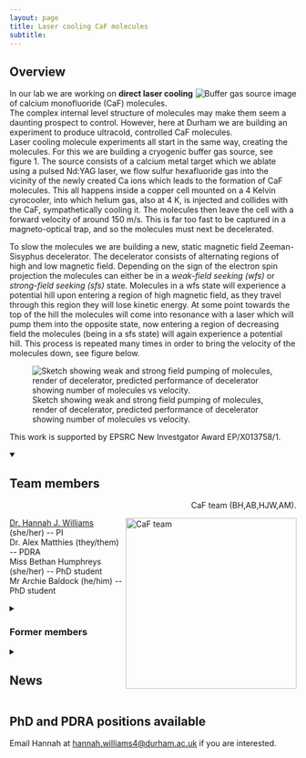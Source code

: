 ```yaml
---
layout: page
title: Laser cooling CaF molecules
subtitle:
---
```

## Overview
<img src="{{ site.url }}{{ site.baseurl }}/research/coldmol/cafcool/img/annoted source full.png" alt="Buffer gas source image" align = "right"
  />
In our lab we are working on **direct laser cooling** of calcium monofluoride (CaF) molecules. <br>
The complex internal level structure of molecules may make them seem a daunting prospect to control. However, here at Durham we are building an experiment to produce ultracold, controlled CaF molecules.<br>
Laser cooling molecule experiments all start in the same way, creating the molecules. For this we are building a cryogenic buffer gas source, see figure 1. The source consists of a calcium metal target which we ablate using a pulsed Nd:YAG laser, we flow sulfur hexafluoride gas into the vicinity of the newly created Ca ions which leads to the formation of CaF molecules. This all happens inside a copper cell mounted on a 4 Kelvin cyrocooler, into which helium gas, also at 4 K, is injected and collides with the CaF, sympathetically cooling it. The molecules then leave the cell with a forward velocity of around 150 m/s. This is far too fast to be captured in a magneto-optical trap, and so the molecules must next be decelerated. <br>

To slow the molecules we are building a new, static magnetic field Zeeman-Sisyphus decelerator. The decelerator consists of alternating regions of high and low magnetic field. Depending on the sign of the electron spin projection the molecules can either be in a _weak-field seeking (wfs)_ or _strong-field seeking (sfs)_ state. Molecules in a wfs state will experience a potential hill upon entering a region of high magnetic field, as they travel through this region they will lose kinetic energy. At some point towards the top of the hill the molecules will come into resonance with a laser which will pump them into the opposite state, now entering a region of decreasing field the molecules (being in a sfs state) will again experience a potential hill. This process is repeated many times in order to bring the velocity of the molecules down, see figure below. <br>
<figure>
<img src="{{ site.url }}{{ site.baseurl }}/research/coldmol/cafcool/img/decelerator.png" alt="Sketch showing weak and strong field pumping of molecules, render of decelerator, predicted performance of decelerator showing number of molecules vs velocity."
  />
  <figcaption> Sketch showing weak and strong field pumping of molecules, render of decelerator, predicted performance of decelerator showing number of molecules vs velocity.</figcaption>
  </figure>

This work is supported by EPSRC New Investgator Award EP/X013758/1. 

<details open>
<summary><h2> Team members</h2></summary>

<P align = "right"> CaF team (BH,AB,HJW,AM). </P>
<img src="{{ site.url }}{{ site.baseurl }}/research/coldmol/cafcool/img/CaF_team_crop.png" alt="CaF team" align = "right" width = 300 px
  />
  
<a href='https://www.durham.ac.uk/staff/hannah-williams4/'>Dr. Hannah J. Williams</a> (she/her)  --  PI<br>
Dr. Alex Matthies (they/them)  --  PDRA  <br>
Miss Bethan Humphreys (she/her)  --  PhD student  <br>
Mr Archie Baldock  (he/him)  --  PhD student  <br>

<details>
  <summary><h3>Former members</h3></summary>
Mr Keelan Sloan  (he/him)  --  MSci student  <br>
Mr Andrew Elwood  (he/him)  --  MSci student  
</details>
</details>

<details>
  <summary><h2>News</h2></summary>
  <details open>
  <summary><h3>2024</h3></summary>
  
  <b>June:</b> Alex presents a poster at <a href = 'https://eventos.ugr.es/egas55/'>EGAS </a> in Granada. Keelan and Andrew both graduate, congratulations and good luck in your future endeavours!<br>   
  <b>April:</b> We see CaF molecules in the lab for the first time! 
</details>

  <details>
    <summary><h3>2023</h3></summary>
    <b>December:</b> Hannah is awarded a UKRI <a href='https://www.durham.ac.uk/departments/academic/physics/news/department-awarded-two-ukri-future-leaders-fellowships/'>Future Leaders Fellowship</a> for the project <a href='https://gtr.ukri.org/projects?ref=MR%2FX033430%2F1'>Molecules for Quantum Simulation</a> to start June 2024.<br>
    <b>November:</b> Bethan gives her first academic talk at the <a herf='https://quantum.sites.sheffield.ac.uk/about/events/northern-quantum-meeting-ix'>Northern Quantum Meeting IX</a> in Sheffield.<br>
    <b>October:</b> The team is growing rapidly! Archie Baldock joins the team as a PhD student. We also have two MSci students joining: Keelan Sloan working on background free imaging of CaF and Andrew Elwood building a cooled, leader-follower laser system.<br>
    <b>September:</b> Dr. Alex Matthies joins the team as a PDRA, welcome Alex.<br>
    <b>July:</b> James, Yuchao and Mattew all graduate from Durham University, congratulations all! Keelan Sloan joins the group for a summer placement to help build our cryogenic buffer gas source, welcome to the team Keelan.<br>
    <b>June:</b> Bethan presents her first poster at <a href='https://www.eps-egas.org/302-egas-54.html'>EGAS</a> in Strasbourg.<br>
    <b>January:</b> Hannah is awarded a <a href = 'https://gow.epsrc.ukri.org/NGBOViewGrant.aspx?GrantRef=EP/X013758/1'>New Investigator Award</a> from EPSRC to test a Zeeman-Sisyphus decelerator for calcium fluoride molecules to run April 2023-September 2025.<br>
  </details>
  
  <details>
    <summary><h3>2022</h3></summary>
    <b>October:</b> Three MSci students join the group: James Crilly (co-supervised by Dr. Carty works on simulating the Zeeman-Sisyphus decelerator), Matthew Page & Yuchao Liu (co-supervised by Prof. Cornish work on tweezer simulations and creation using a spatial light modulator).<br>
    <b>September:</b> The lab refurbishment is complete!<br>
    <b>July:</b> Bethan passes her 9-month progression. Congratulations!<br>
    <b>February:</b> Bethan attends the <a href='https://www.erbium.at/UCQG22/'>Introductory Course on Ultracold Quantum Gases</a> in Innsbruck.<br>
    <b> January:</b> Work starts on converting office space into our lab.
  </details>
  
  <details>
    <summary><h3>2021</h3></summary>
    <b>October:</b> The group is formed and Bethan joins as the first PhD student. Welcome Bethan!
  </details>
</details>

## PhD and PDRA positions available

Email Hannah at hannah.williams4@durham.ac.uk if you are interested.

